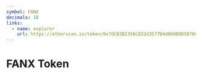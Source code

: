 ```yaml
---
symbol: FANX
decimals: 18
links:
  - name: explorer
    url: https://etherscan.io/token/0x7dCB3B2356C822d3577D4d060D0D5D78C860488C
---
```


# FANX Token
